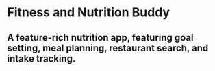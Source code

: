 # Fitness and Nutrition Buddy

## A feature-rich nutrition app, featuring goal setting, meal planning, restaurant search, and intake tracking.
